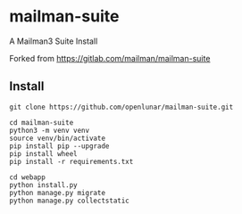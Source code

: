 # mailman-suite
A Mailman3 Suite Install

Forked from https://gitlab.com/mailman/mailman-suite

## Install

```
git clone https://github.com/openlunar/mailman-suite.git

cd mailman-suite
python3 -m venv venv
source venv/bin/activate
pip install pip --upgrade
pip install wheel
pip install -r requirements.txt

cd webapp
python install.py
python manage.py migrate
python manage.py collectstatic
```
